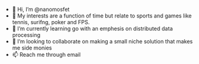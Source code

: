 - 👋 Hi, I’m @nanomosfet
- 👀 My interests are a function of time but relate to sports and games like tennis, surifng, poker and FPS.
- 🌱 I’m currently learning go with an emphesis on distributed data processing
- 💞️ I’m looking to collaborate on making a small niche solution that makes me side monies
- 📫 Reach me through email
<!---
nanomosfet/nanomosfet is a ✨ special ✨ repository because its `README.md` (this file) appears on your GitHub profile.
You can click the Preview link to take a look at your changes.
--->
